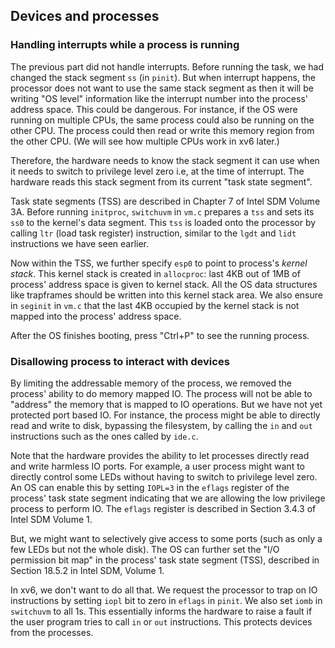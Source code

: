 ## Devices and processes

### Handling interrupts while a process is running

The previous part did not handle interrupts. Before running the task, we had
changed the stack segment `ss` (in `pinit`). But when interrupt happens, the
processor does not want to use the same stack segment as then it will be writing
"OS level" information like the interrupt number into the process' address
space. This could be dangerous. For instance, if the OS were running on multiple
CPUs, the same process could also be running on the other CPU. The process could
then read or write this memory region from the other CPU. (We will see how
multiple CPUs work in xv6 later.)

Therefore, the hardware needs to know the stack segment it can use when it needs
to switch to privilege level zero i.e, at the time of interrupt. The hardware
reads this stack segment from its current "task state segment".

Task state segments (TSS) are described in Chapter 7 of Intel SDM Volume 3A.
Before running `initproc`, `switchuvm` in `vm.c` prepares a `tss` and sets its
`ss0` to the kernel's data segment. This `tss` is loaded onto the processor by
calling `ltr` (load task register) instruction, similar to the `lgdt` and `lidt`
instructions we have seen earlier.

Now within the TSS, we further specify `esp0` to point to process's *kernel
stack*. This kernel stack is created in `allocproc`: last 4KB out of 1MB of
process' address space is given to kernel stack. All the OS data structures like
trapframes should be written into this kernel stack area. We also ensure in
`seginit` in `vm.c` that the last 4KB occupied by the kernel stack is not mapped
into the process' address space.

After the OS finishes booting, press "Ctrl+P" to see the running process.

### Disallowing process to interact with devices

By limiting the addressable memory of the process, we removed the process'
ability to do memory mapped IO. The process will not be able to "address" the 
memory that is mapped to IO operations. But we have not yet protected port based
IO.  For instance, the process might be able to directly read and write to disk,
bypassing the filesystem, by calling the `in` and `out` instructions such as the
ones called by `ide.c`.

Note that the hardware provides the ability to let processes directly read and
write harmless IO ports. For example, a user process might want to directly
control some LEDs without having to switch to privilege level zero. An OS can
enable this by setting `IOPL=3` in the `eflags` register of the process' task
state segment indicating that we are allowing the low privilege process to
perform IO. The `eflags` register is described in Section 3.4.3 of Intel SDM
Volume 1.

But, we might want to selectively give access to some ports (such as only a few
LEDs but not the whole disk). The OS can further set the "I/O permission bit map"
in the process' task state segment (TSS), described in Section 18.5.2 in Intel
SDM, Volume 1.

In xv6, we don't want to do all that.  We request the processor to trap on IO
instructions by setting `iopl` bit to zero in `eflags` in `pinit`. We also set
`iomb` in `switchuvm` to all 1s. This essentially informs the hardware to raise
a fault if the user program tries to call `in` or `out` instructions. This
protects devices from the processes. 